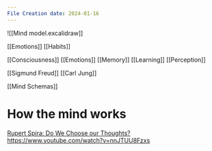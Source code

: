 ```yaml
---
File Creation date: 2024-01-16
---
```

![[Mind model.excalidraw]]




[[Emotions]]
[[Habits]]

[[Consciousness]]
[[Emotions]]
[[Memory]]
[[Learning]]
[[Perception]]

[[Sigmund Freud]]
[[Carl Jung]]

[[Mind Schemas]]

# How the mind works
[Rupert Spira: Do We Choose our Thoughts?](https://www.youtube.com/watch?v=tJxL4s4cI8s)
https://www.youtube.com/watch?v=nnJTUU8Fzxs